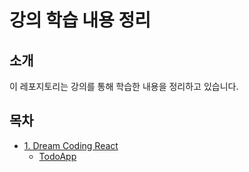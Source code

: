 # 강의 학습 내용 정리

## 소개

이 레포지토리는 강의를 통해 학습한 내용을 정리하고 있습니다.

## 목차

- [1. Dream Coding React](#1.-Dream-Coding-React)
  - [TodoApp](#TodoApp)
